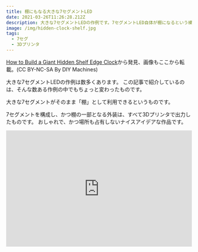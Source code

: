 ```yaml
---
title: 棚にもなる大きな7セグメントLED
date: 2021-03-26T11:26:28.212Z
description: 大きな7セグメントLEDの作例です。7セグメントLED自体が棚になるという構成がナイスアイデアです。
image: /img/hidden-clock-shelf.jpg
tags:
  - 7セグ
  - 3Dプリンタ
---
```

[How to Build a Giant Hidden Shelf Edge Clock](https://www.instructables.com/How-to-Build-a-Giant-Hidden-Shelf-Edge-Clock/)から発見、画像もここから転載。(CC BY-NC-SA By DIY Machines)

大きな7セグメントLEDの作例は数多くあります。
この記事で紹介しているのは、そんな数ある作例の中でもちょっと変わったものです。

大きな7セグメントがそのまま「棚」として利用できるというものです。

7セグメントを構成し、かつ棚の一部となる外装は、すべて3Dプリンタで出力したものです。
おしゃれで、かつ場所も占有しないナイスアイデアな作品です。

<iframe width="100%" height="315" src="https://www.youtube.com/embed/8E0SeycTzHw" title="YouTube video player" frameborder="0" allow="accelerometer; autoplay; clipboard-write; encrypted-media; gyroscope; picture-in-picture" allowfullscreen></iframe>
